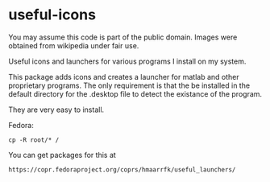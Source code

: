 useful-icons
============

You may assume this code is part of the public domain. Images were obtained from wikipedia under fair use.

Useful icons and launchers for various programs I install on my system.

This package adds icons and creates a launcher for matlab and
other proprietary programs.
The only requirement is that the be installed in the default directory
for the .desktop file to detect the existance of the program.


They are very easy to install.

Fedora:

    cp -R root/* /


You can get packages for this at

    https://copr.fedoraproject.org/coprs/hmaarrfk/useful_launchers/

